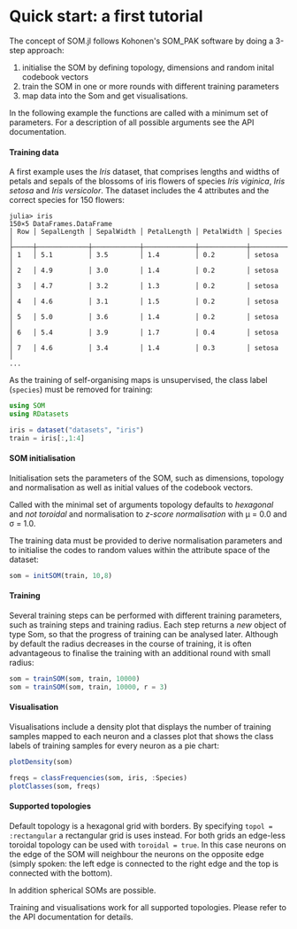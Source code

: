 # Quick start: a first tutorial

The concept of SOM.jl follows Kohonen's SOM_PAK software by doing
a 3-step approach:

1) initialise the SOM by defining topology, dimensions and random inital
   codebook vectors
2) train the SOM in one or more rounds with different training parameters
3) map data into the Som and get visualisations.

In the following example the functions are called with a minimum set of
parameters. For a description of all possible arguments see the
API documentation.



#### Training data
A first example uses the *Iris* dataset, that comprises lengths and widths
of petals and sepals of the blossoms of iris flowers of species
*Iris viginica*, *Iris setosa* and *Iris versicolor*.
The dataset includes the 4 attributes and the correct species for 150 flowers:
````
julia> iris
150×5 DataFrames.DataFrame
│ Row │ SepalLength │ SepalWidth │ PetalLength │ PetalWidth │ Species   │
├─────┼─────────────┼────────────┼─────────────┼────────────┼───────────┤
│ 1   │ 5.1         │ 3.5        │ 1.4         │ 0.2        │ setosa    │
│ 2   │ 4.9         │ 3.0        │ 1.4         │ 0.2        │ setosa    │
│ 3   │ 4.7         │ 3.2        │ 1.3         │ 0.2        │ setosa    │
│ 4   │ 4.6         │ 3.1        │ 1.5         │ 0.2        │ setosa    │
│ 5   │ 5.0         │ 3.6        │ 1.4         │ 0.2        │ setosa    │
│ 6   │ 5.4         │ 3.9        │ 1.7         │ 0.4        │ setosa    │
│ 7   │ 4.6         │ 3.4        │ 1.4         │ 0.3        │ setosa    │
...
````
As the training of self-organising maps is unsupervised, the class label
(`species`) must be removed for training:

````Julia
using SOM
using RDatasets

iris = dataset("datasets", "iris")
train = iris[:,1:4]
````


#### SOM initialisation
Initialisation sets the parameters of the SOM, such as dimensions, topology
and normalisation as well as initial values of the codebook vectors.

Called with the minimal set of arguments topology defaults to *hexagonal*
and *not toroidal* and normalisation to *z-score normalisation* with μ = 0.0
and σ = 1.0.

The training data must be provided to derive normalisation parameters and
to initialise the codes to random values within the attribute space
of the dataset:

````Julia
som = initSOM(train, 10,8)
````


#### Training
Several training steps can be performed with different training parameters,
such as training steps and training radius.
Each step returns a *new* object of type Som, so that the progress of training
can be analysed later.
Although by default the
radius decreases in the course of training, it is often advantageous
to finalise the training with an additional round with small radius:

````Julia
som = trainSOM(som, train, 10000)
som = trainSOM(som, train, 10000, r = 3)
````


#### Visualisation
Visualisations include a density plot that displays the number of training
samples mapped to each neuron and a classes plot that shows the class labels
of training samples for every neuron as a pie chart:

````Julia
plotDensity(som)

freqs = classFrequencies(som, iris, :Species)
plotClasses(som, freqs)
````

#### Supported topologies
Default topology is a hexagonal grid with borders. By specifying
`topol = :rectangular` a rectangular grid is uses instead. For both
grids an edge-less toroidal topology can be used with `toroidal = true`.
In this case neurons on the edge of the SOM will neighbour the neurons
on the opposite edge (simply spoken: the left edge is connected to
the right edge and the top is connected with the bottom).

In addition spherical SOMs are possible.

Training and visualisations work for all supported topologies.
Please refer to the API documentation for details.
